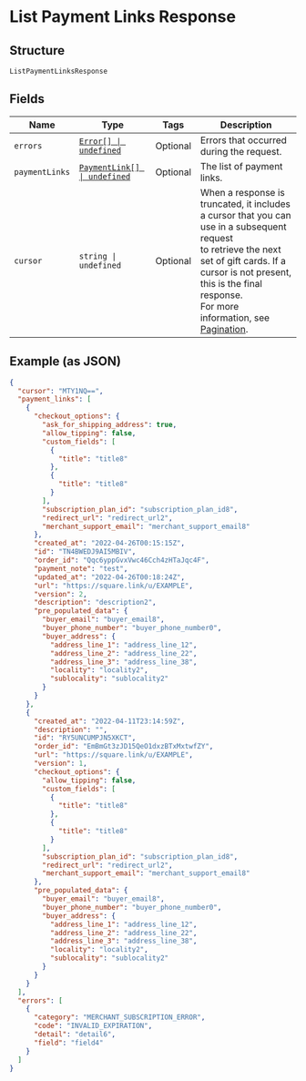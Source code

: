 <!-- Optimized: 2025-10-06 -->
<!-- RPM: 1.6.2.1.1.6.2.1_list-payment-links-response_20251006 -->
<!-- Session: E2E RPM DNA Application -->
<!-- AOM: RND (Reggie & Dro) -->
<!-- COI: TECHNOLOGY -->
<!-- RPM: HIGH -->
<!-- ACTION: BUILD -->

# List Payment Links Response

## Structure

`ListPaymentLinksResponse`

## Fields

| Name | Type | Tags | Description |
|  --- | --- | --- | --- |
| `errors` | [`Error[] \| undefined`](../../doc/models/error.md) | Optional | Errors that occurred during the request. |
| `paymentLinks` | [`PaymentLink[] \| undefined`](../../doc/models/payment-link.md) | Optional | The list of payment links. |
| `cursor` | `string \| undefined` | Optional | When a response is truncated, it includes a cursor that you can use in a subsequent request<br>to retrieve the next set of gift cards. If a cursor is not present, this is the final response.<br>For more information, see [Pagination](https://developer.squareup.com/docs/build-basics/common-api-patterns/pagination). |

## Example (as JSON)

```json
{
  "cursor": "MTY1NQ==",
  "payment_links": [
    {
      "checkout_options": {
        "ask_for_shipping_address": true,
        "allow_tipping": false,
        "custom_fields": [
          {
            "title": "title8"
          },
          {
            "title": "title8"
          }
        ],
        "subscription_plan_id": "subscription_plan_id8",
        "redirect_url": "redirect_url2",
        "merchant_support_email": "merchant_support_email8"
      },
      "created_at": "2022-04-26T00:15:15Z",
      "id": "TN4BWEDJ9AI5MBIV",
      "order_id": "Qqc6yppGvxVwc46Cch4zHTaJqc4F",
      "payment_note": "test",
      "updated_at": "2022-04-26T00:18:24Z",
      "url": "https://square.link/u/EXAMPLE",
      "version": 2,
      "description": "description2",
      "pre_populated_data": {
        "buyer_email": "buyer_email8",
        "buyer_phone_number": "buyer_phone_number0",
        "buyer_address": {
          "address_line_1": "address_line_12",
          "address_line_2": "address_line_22",
          "address_line_3": "address_line_38",
          "locality": "locality2",
          "sublocality": "sublocality2"
        }
      }
    },
    {
      "created_at": "2022-04-11T23:14:59Z",
      "description": "",
      "id": "RY5UNCUMPJN5XKCT",
      "order_id": "EmBmGt3zJD15QeO1dxzBTxMxtwfZY",
      "url": "https://square.link/u/EXAMPLE",
      "version": 1,
      "checkout_options": {
        "allow_tipping": false,
        "custom_fields": [
          {
            "title": "title8"
          },
          {
            "title": "title8"
          }
        ],
        "subscription_plan_id": "subscription_plan_id8",
        "redirect_url": "redirect_url2",
        "merchant_support_email": "merchant_support_email8"
      },
      "pre_populated_data": {
        "buyer_email": "buyer_email8",
        "buyer_phone_number": "buyer_phone_number0",
        "buyer_address": {
          "address_line_1": "address_line_12",
          "address_line_2": "address_line_22",
          "address_line_3": "address_line_38",
          "locality": "locality2",
          "sublocality": "sublocality2"
        }
      }
    }
  ],
  "errors": [
    {
      "category": "MERCHANT_SUBSCRIPTION_ERROR",
      "code": "INVALID_EXPIRATION",
      "detail": "detail6",
      "field": "field4"
    }
  ]
}
```
